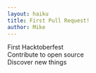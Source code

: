 ```yaml
---
layout: haiku
title: First Pull Request!
author: Mike
---
```


First Hacktoberfest<br>
Contribute to open source<br>
Discover new things<br>
